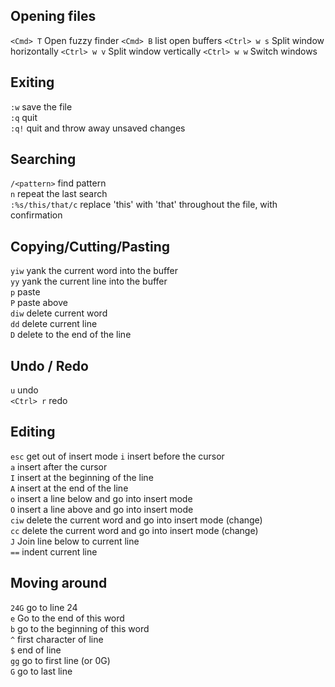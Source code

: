 ## Opening files
`<Cmd> T` Open fuzzy finder
`<Cmd> B` list open buffers
`<Ctrl> w s` Split window horizontally
`<Ctrl> w v` Split window vertically
`<Ctrl> w w` Switch windows

## Exiting

`:w` save the file  
`:q` quit  
`:q!` quit and throw away unsaved changes  

## Searching

`/<pattern>` find pattern  
`n` repeat the last search  
`:%s/this/that/c` replace 'this' with 'that' throughout the file, with confirmation  

## Copying/Cutting/Pasting

`yiw` yank the current word into the buffer  
`yy` yank the current line into the buffer  
`p` paste  
`P` paste above  
`diw` delete current word  
`dd` delete current line  
`D` delete to the end of the line  

## Undo / Redo

`u` undo  
`<Ctrl> r` redo  

## Editing

`esc` get out of insert mode
`i` insert before the cursor  
`a` insert after the cursor  
`I` insert at the beginning of the line  
`A` insert at the end of the line  
`o` insert a line below and go into insert mode  
`O` insert a line above and go into insert mode  
`ciw` delete the current word and go into insert mode (change)  
`cc` delete the current word and go into insert mode (change)  
`J` Join line below to current line  
`==` indent current line  

## Moving around

`24G` go to line 24  
`e` Go to the end of this word  
`b` go to the beginning of this word  
`^` first character of line  
`$` end of line  
`gg` go to first line (or 0G)  
`G` go to last line  

